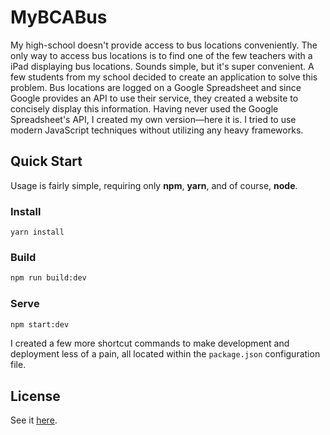 # MyBCABus

My high-school doesn't provide access to bus locations conveniently. The only way to access bus locations is to find one of the few teachers with a iPad displaying bus locations. Sounds simple, but it's super convenient. A few students from my school decided to create an application to solve this problem. Bus locations are logged on a Google Spreadsheet and since Google provides an API to use their service, they created a website to concisely display this information. Having never used the Google Spreadsheet's API, I created my own version—here it is. I tried to use modern JavaScript techniques without utilizing any heavy frameworks.


## Quick Start
Usage is fairly simple, requiring only **npm**, **yarn**, and of course, **node**.

### Install
```
yarn install
```

### Build
```bash
npm run build:dev
```

### Serve
```bash
npm start:dev
```

I created a few more shortcut commands to make development and deployment less of a pain, all located within the `package.json` configuration file.

## License
See it [here](https://github.com/samolaogun/my-bca-bus/blob/master/LICENSE).
